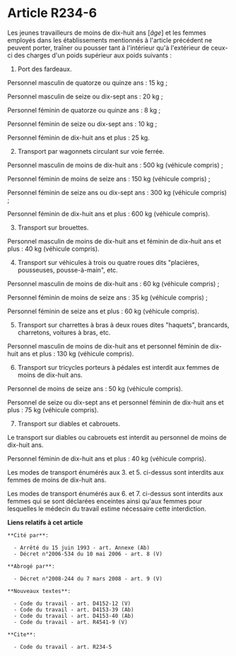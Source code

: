 # Article R234-6

Les jeunes travailleurs de moins de dix-huit ans [*âge*] et les femmes employés dans les établissements mentionnés à
l'article précédent ne peuvent porter, traîner ou pousser tant à l'intérieur qu'à l'extérieur de ceux-ci des charges d'un
poids supérieur aux poids suivants :

1. Port des fardeaux.

Personnel masculin de quatorze ou quinze ans : 15 kg ;

Personnel masculin de seize ou dix-sept ans : 20 kg ;

Personnel féminin de quatorze ou quinze ans : 8 kg ;

Personnel féminin de seize ou dix-sept ans : 10 kg ;

Personnel féminin de dix-huit ans et plus : 25 kg.

2. Transport par wagonnets circulant sur voie ferrée.

Personnel masculin de moins de dix-huit ans : 500 kg (véhicule compris) ;

Personnel féminin de moins de seize ans : 150 kg (véhicule compris) ;

Personnel féminin de seize ans ou dix-sept ans : 300 kg (véhicule compris) ;

Personnel féminin de dix-huit ans et plus : 600 kg (véhicule compris).

3. Transport sur brouettes.

Personnel masculin de moins de dix-huit ans et féminin de dix-huit ans et plus : 40 kg (véhicule compris).

4. Transport sur véhicules à trois ou quatre roues dits "placières, pousseuses, pousse-à-main", etc.

Personnel masculin de moins de dix-huit ans : 60 kg (véhicule compris) ;

Personnel féminin de moins de seize ans : 35 kg (véhicule compris) ;

Personnel féminin de seize ans et plus : 60 kg (véhicule compris).

5. Transport sur charrettes à bras à deux roues dites "haquets", brancards, charretons, voitures à bras, etc.

Personnel masculin de moins de dix-huit ans et personnel féminin de dix-huit ans et plus : 130 kg (véhicule compris).

6. Transport sur tricycles porteurs à pédales est interdit aux femmes de moins de dix-huit ans.

Personnel de moins de seize ans : 50 kg (véhicule compris).

Personnel de seize ou dix-sept ans et personnel féminin de dix-huit ans et plus : 75 kg (véhicule compris).

7. Transport sur diables et cabrouets.

Le transport sur diables ou cabrouets est interdit au personnel de moins de dix-huit ans.

Personnel féminin de dix-huit ans et plus : 40 kg (véhicule compris).

Les modes de transport énumérés aux 3. et 5. ci-dessus sont interdits aux femmes de moins de dix-huit ans.

Les modes de transport énumérés aux 6. et 7. ci-dessus sont interdits aux femmes qui se sont déclarées enceintes ainsi qu'aux
femmes pour lesquelles le médecin du travail estime nécessaire cette interdiction.

**Liens relatifs à cet article**

	**Cité par**:

	  - Arrêté du 15 juin 1993 - art. Annexe (Ab)
	  - Décret n°2006-534 du 10 mai 2006 - art. 8 (V)

	**Abrogé par**:

	  - Décret n°2008-244 du 7 mars 2008 - art. 9 (V)

	**Nouveaux textes**:

	  - Code du travail - art. D4152-12 (V)
	  - Code du travail - art. D4153-39 (Ab)
	  - Code du travail - art. D4153-40 (Ab)
	  - Code du travail - art. R4541-9 (V)

	**Cite**:

	  - Code du travail - art. R234-5
